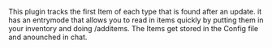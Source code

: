 This plugin tracks the first Item of each type that is found after an update. it has an entrymode that allows you to read in items quickly by putting them in your inventory and doing /additems.
The Items get stored in the Config file and anounched in chat. 
